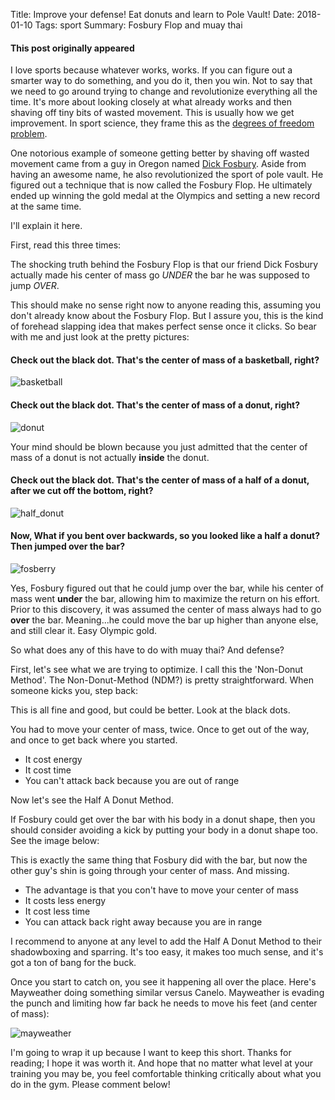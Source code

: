 Title:  Improve your defense! Eat donuts and learn to Pole Vault!
Date: 2018-01-10
Tags: sport
Summary:  Fosbury Flop and muay thai

#### This post originally appeared 

I love sports because whatever works, works. If you can figure out a smarter way to do something, and you do it, then you win. Not to say that we need to go around trying to change and revolutionize everything all the time. It's more about looking closely at what already works and then shaving off tiny bits of wasted movement. This is usually how we get improvement.  In sport science, they frame this as the [degrees of freedom problem](https://en.wikipedia.org/wiki/Degrees_of_freedom_problem).

One notorious example of someone getting better by shaving off wasted movement came from a guy in Oregon named [Dick Fosbury](https://en.wikipedia.org/wiki/Dick_Fosbury). Aside from having an awesome name, he also revolutionized the sport of pole vault. He figured out a technique that is now called the  Fosbury Flop. He ultimately ended up winning the gold medal at the Olympics and setting a new record at the same time.  

 I'll explain it here.   

First, read this three times:  

The shocking truth behind the Fosbury Flop is that our friend Dick Fosbury actually made his center of mass go *UNDER* the bar he was supposed to jump *OVER*. 

This should make no sense right now to anyone reading this, assuming you don't already know about the Fosbury Flop. But I assure you, this is the kind of forehead slapping idea that makes perfect sense once it clicks. So bear with me and just look at the pretty pictures:  

#### Check out the black dot. That's the center of mass of a basketball, right?


![basketball](https://github.com/mobbSF/blog/blob/master/images/fosberry/basketball.png?raw=true)

#### Check out the black dot. That's the center of mass of a donut, right?  


![donut](https://github.com/mobbSF/blog/blob/master/images/fosberry/donut.png?raw=true)

Your mind should be blown because you just admitted that the center of mass of a donut is not actually **inside** the donut.

#### Check out the black dot. That's the center of mass of a half of a donut, after we cut off the bottom, right?

![half_donut](https://github.com/mobbSF/blog/blob/master/images/fosberry/half_donut.png?raw=true)

#### Now, What if you bent over backwards, so you looked like a half a donut? Then jumped over the bar?

![fosberry](https://github.com/mobbSF/blog/blob/master/images/fosberry/fosberry.gif?raw=true)


Yes, Fosbury figured out that he could jump over the bar, while his center of mass went **under** the bar, allowing him to maximize the return on his effort. Prior to this discovery, it was assumed the center of mass always had to go **over** the bar.
Meaning...he could move the bar up higher than anyone else, and still clear it. Easy Olympic gold. 

So what does any of this have to do with muay thai? And defense?

First, let's see what we are trying to optimize. I call this the 'Non-Donut Method'. The Non-Donut-Method (NDM?) is pretty straightforward. When someone kicks you, step back:

This is all fine and good, but could be better. Look at the black dots. 

You had to move your center of mass, twice. Once to get out of the way, and once to get back where you started. 

* It cost energy
* It cost time
* You can't attack back because you are out of range

Now let's see the Half A Donut Method.  

If Fosbury could get over the bar with his body in a donut shape, then you should consider avoiding a kick by putting your body in a donut shape too. See the image below:


This is exactly the same thing that Fosbury did with the bar, but now the other guy's shin is going through your center of mass. And missing.

* The advantage is that you con't have to move your center of mass
* It costs less energy
* It cost less time
* You can attack back right away because you are in range  

I recommend to anyone at any level to add the Half A Donut Method to their shadowboxing and sparring. It's too easy, it makes too much sense, and it's got a ton of bang for the buck.

Once you start to catch on, you see it happening all over the place. Here's Mayweather doing something similar versus Canelo. Mayweather is evading the punch and limiting how far back he needs to move his feet (and center of mass):


![mayweather](https://github.com/mobbSF/blog/blob/master/images/fosberry/mayweather.png?raw=true)

I'm going to wrap it up because I want to keep this short. 
Thanks for reading; I hope it was worth it. And hope that no matter what level at your training you may be, you feel comfortable thinking critically about what you do in the gym. Please comment below!
